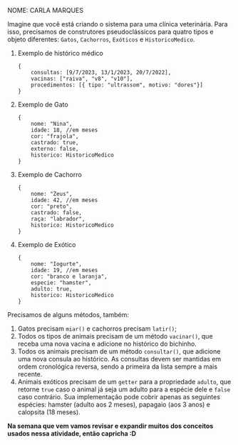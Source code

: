 NOME: CARLA MARQUES

Imagine que você está criando o sistema para uma clínica veterinária. 
Para isso, precisamos de construtores pseudoclássicos para quatro tipos e objeto diferentes: `Gatos`, `Cachorros`, `Exóticos` e `HistoricoMedico`.

1. Exemplo de histórico médico

    ```
    {
        consultas: [9/7/2023, 13/1/2023, 20/7/2022],
        vacinas: ["raiva", "v8", "v10"],
        procedimentos: [{ tipo: "ultrassom", motivo: "dores"}]
    }
    ```

2. Exemplo de Gato

    ```
    {
        nome: "Nina",
        idade: 18, //em meses
        cor: "frajola",
        castrado: true,
        externo: false,
        historico: HistoricoMedico
    }
    ```

3. Exemplo de Cachorro
    
    ```
    {
        nome: "Zeus",
        idade: 42, //em meses
        cor: "preto",
        castrado: false,
        raça: "labrador",
        historico: HistoricoMedico
    }
    ```
4. Exemplo de Exótico
    ```
    {
        nome: "Iogurte",
        idade: 19, //em meses
        cor: "branco e laranja",
        especie: "hamster",
        adulto: true,
        historico: HistoricoMedico
    }
    ```

Precisamos de alguns métodos, também:
1. Gatos precisam `miar()` e cachorros precisam `latir()`;
2. Todos os tipos de animais precisam de um método `vacinar()`, que receba uma nova vacina e adicione no histórico do bichinho.
3. Todos os animais precisam de um método `consultar()`, que adicione uma nova consula ao histórico. As consultas devem ser mantidas em ordem cronológica reversa, sendo a primeira da lista sempre a mais recente.
4. Animais exóticos precisam de um `getter` para a propriedade `adulto`, que retorne `true` caso o animal já seja um adulto para a espécie dele e `false` caso contrário. Sua implementação pode cobrir apenas as seguintes espécies: hamster (adulto aos 2 meses), papagaio (aos 3 anos) e calopsita (18 meses).
    

**Na semana que vem vamos revisar e expandir muitos dos conceitos usados nessa atividade, então capricha :D**